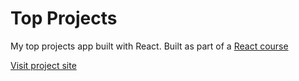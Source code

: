 # Top Projects

My top projects app built with React.
Built as part of a [React course](https://www.udemy.com/course/react-tutorial-and-projects-course)

[Visit project site](https://obrm-top-projects.netlify.app)
